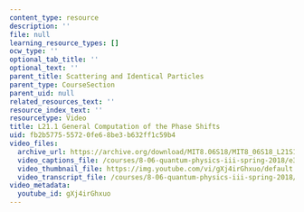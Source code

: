 ```yaml
---
content_type: resource
description: ''
file: null
learning_resource_types: []
ocw_type: ''
optional_tab_title: ''
optional_text: ''
parent_title: Scattering and Identical Particles
parent_type: CourseSection
parent_uid: null
related_resources_text: ''
resource_index_text: ''
resourcetype: Video
title: L21.1 General Computation of the Phase Shifts
uid: fb2b5775-5572-0fe6-8be3-b632ff1c59b4
video_files:
  archive_url: https://archive.org/download/MIT8.06S18/MIT8_06S18_L21S1_300k.mp4
  video_captions_file: /courses/8-06-quantum-physics-iii-spring-2018/e3ae871f21265087a1a9f51f90971f36_gXj4irGhxuo.vtt
  video_thumbnail_file: https://img.youtube.com/vi/gXj4irGhxuo/default.jpg
  video_transcript_file: /courses/8-06-quantum-physics-iii-spring-2018/bc0d91e45a59f8399790598832847c4b_gXj4irGhxuo.pdf
video_metadata:
  youtube_id: gXj4irGhxuo
---
```

